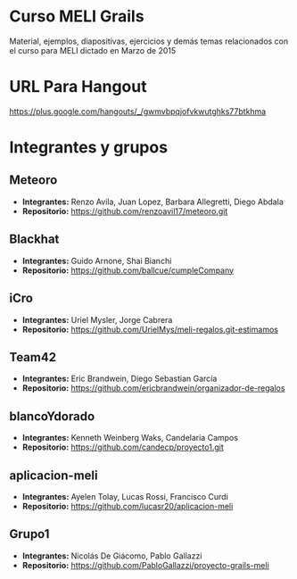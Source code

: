# Curso MELI Grails

Material, ejemplos, diapositivas, ejercicios y demás temas relacionados con el curso para MELI dictado en Marzo de 2015

# URL Para Hangout
https://plus.google.com/hangouts/_/gwmvbpqjofvkwutghks77btkhma

# Integrantes y grupos

## Meteoro 
* **Integrantes:**  Renzo Avila, Juan Lopez, Barbara Allegretti, Diego Abdala
* **Repositorio:** https://github.com/renzoavil17/meteoro.git

## Blackhat 
* **Integrantes:**  Guido Arnone, Shai Bianchi
* **Repositorio:** https://github.com/ballcue/cumpleCompany

## iCro 
* **Integrantes:**  Uriel Mysler, Jorge Cabrera
* **Repositorio:** https://github.com/UrielMys/meli-regalos.git-estimamos

## Team42 
* **Integrantes:**  Eric Brandwein, Diego Sebastian García
* **Repositorio:** https://github.com/ericbrandwein/organizador-de-regalos

## blancoYdorado 
* **Integrantes:**  Kenneth Weinberg Waks, Candelaria Campos
* **Repositorio:** https://github.com/candecp/proyecto1.git

## aplicacion-meli
* **Integrantes:**  Ayelen Tolay, Lucas Rossi, Francisco Curdi
* **Repositorio:** https://github.com/lucasr20/aplicacion-meli

## Grupo1
* **Integrantes:**  Nicolás De Giácomo, Pablo Gallazzi
* **Repositorio:** https://github.com/PabloGallazzi/proyecto-grails-meli
